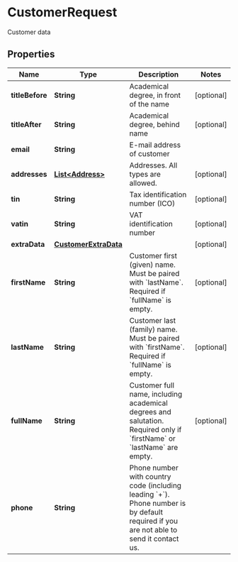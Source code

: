 

# CustomerRequest

Customer data

## Properties

| Name | Type | Description | Notes |
|------------ | ------------- | ------------- | -------------|
|**titleBefore** | **String** | Academical degree, in front of the name |  [optional] |
|**titleAfter** | **String** | Academical degree, behind name |  [optional] |
|**email** | **String** | E-mail address of customer |  |
|**addresses** | [**List&lt;Address&gt;**](Address.md) | Addresses. All types are allowed. |  [optional] |
|**tin** | **String** | Tax identification number (ICO) |  [optional] |
|**vatin** | **String** | VAT identification number |  [optional] |
|**extraData** | [**CustomerExtraData**](CustomerExtraData.md) |  |  [optional] |
|**firstName** | **String** | Customer first (given) name. Must be paired with &#x60;lastName&#x60;. Required if &#x60;fullName&#x60; is empty. |  [optional] |
|**lastName** | **String** | Customer last (family) name. Must be paired with &#x60;firstName&#x60;. Required if &#x60;fullName&#x60; is empty. |  [optional] |
|**fullName** | **String** | Customer full name, including academical degrees and salutation. Required only if &#x60;firstName&#x60; or &#x60;lastName&#x60; are empty. |  [optional] |
|**phone** | **String** | Phone number with country code (including leading &#x60;+&#x60;). Phone number is by default required if you are not able to send it contact us. |  |



